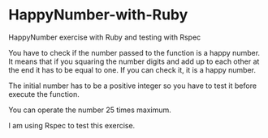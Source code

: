 # HappyNumber-with-Ruby
HappyNumber exercise with Ruby and testing with Rspec

You have to check if the number passed to the function is a happy number. It means that if you squaring the number digits and add up to each other at the end it has to be equal to one.
If you can check it, it is a happy number.

The initial number has to be a positive integer so you have to test it before execute the function.

You can operate the number 25 times maximum.

I am using Rspec to test this exercise.